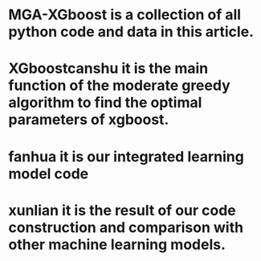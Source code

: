 # MGA-XGboost is a collection of all python code and data in this article.
# XGboostcanshu it is the main function of the moderate greedy algorithm to find the optimal parameters of xgboost.
# fanhua it is our integrated learning model code
# xunlian it is the result of our code construction and comparison with other machine learning models.
